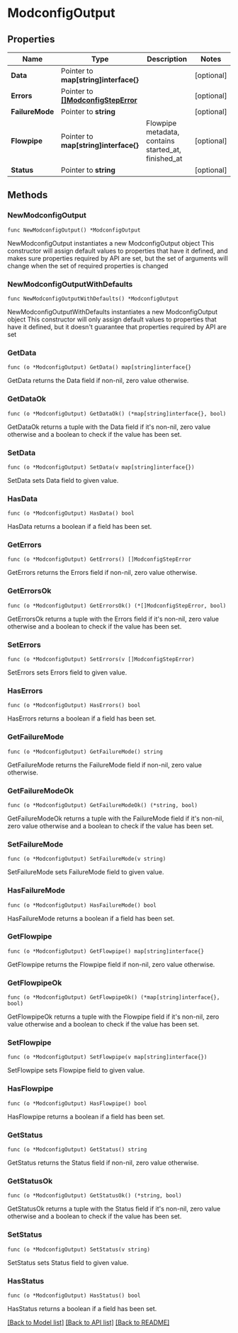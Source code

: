 # ModconfigOutput

## Properties

Name | Type | Description | Notes
------------ | ------------- | ------------- | -------------
**Data** | Pointer to **map[string]interface{}** |  | [optional] 
**Errors** | Pointer to [**[]ModconfigStepError**](ModconfigStepError.md) |  | [optional] 
**FailureMode** | Pointer to **string** |  | [optional] 
**Flowpipe** | Pointer to **map[string]interface{}** | Flowpipe metadata, contains started_at, finished_at | [optional] 
**Status** | Pointer to **string** |  | [optional] 

## Methods

### NewModconfigOutput

`func NewModconfigOutput() *ModconfigOutput`

NewModconfigOutput instantiates a new ModconfigOutput object
This constructor will assign default values to properties that have it defined,
and makes sure properties required by API are set, but the set of arguments
will change when the set of required properties is changed

### NewModconfigOutputWithDefaults

`func NewModconfigOutputWithDefaults() *ModconfigOutput`

NewModconfigOutputWithDefaults instantiates a new ModconfigOutput object
This constructor will only assign default values to properties that have it defined,
but it doesn't guarantee that properties required by API are set

### GetData

`func (o *ModconfigOutput) GetData() map[string]interface{}`

GetData returns the Data field if non-nil, zero value otherwise.

### GetDataOk

`func (o *ModconfigOutput) GetDataOk() (*map[string]interface{}, bool)`

GetDataOk returns a tuple with the Data field if it's non-nil, zero value otherwise
and a boolean to check if the value has been set.

### SetData

`func (o *ModconfigOutput) SetData(v map[string]interface{})`

SetData sets Data field to given value.

### HasData

`func (o *ModconfigOutput) HasData() bool`

HasData returns a boolean if a field has been set.

### GetErrors

`func (o *ModconfigOutput) GetErrors() []ModconfigStepError`

GetErrors returns the Errors field if non-nil, zero value otherwise.

### GetErrorsOk

`func (o *ModconfigOutput) GetErrorsOk() (*[]ModconfigStepError, bool)`

GetErrorsOk returns a tuple with the Errors field if it's non-nil, zero value otherwise
and a boolean to check if the value has been set.

### SetErrors

`func (o *ModconfigOutput) SetErrors(v []ModconfigStepError)`

SetErrors sets Errors field to given value.

### HasErrors

`func (o *ModconfigOutput) HasErrors() bool`

HasErrors returns a boolean if a field has been set.

### GetFailureMode

`func (o *ModconfigOutput) GetFailureMode() string`

GetFailureMode returns the FailureMode field if non-nil, zero value otherwise.

### GetFailureModeOk

`func (o *ModconfigOutput) GetFailureModeOk() (*string, bool)`

GetFailureModeOk returns a tuple with the FailureMode field if it's non-nil, zero value otherwise
and a boolean to check if the value has been set.

### SetFailureMode

`func (o *ModconfigOutput) SetFailureMode(v string)`

SetFailureMode sets FailureMode field to given value.

### HasFailureMode

`func (o *ModconfigOutput) HasFailureMode() bool`

HasFailureMode returns a boolean if a field has been set.

### GetFlowpipe

`func (o *ModconfigOutput) GetFlowpipe() map[string]interface{}`

GetFlowpipe returns the Flowpipe field if non-nil, zero value otherwise.

### GetFlowpipeOk

`func (o *ModconfigOutput) GetFlowpipeOk() (*map[string]interface{}, bool)`

GetFlowpipeOk returns a tuple with the Flowpipe field if it's non-nil, zero value otherwise
and a boolean to check if the value has been set.

### SetFlowpipe

`func (o *ModconfigOutput) SetFlowpipe(v map[string]interface{})`

SetFlowpipe sets Flowpipe field to given value.

### HasFlowpipe

`func (o *ModconfigOutput) HasFlowpipe() bool`

HasFlowpipe returns a boolean if a field has been set.

### GetStatus

`func (o *ModconfigOutput) GetStatus() string`

GetStatus returns the Status field if non-nil, zero value otherwise.

### GetStatusOk

`func (o *ModconfigOutput) GetStatusOk() (*string, bool)`

GetStatusOk returns a tuple with the Status field if it's non-nil, zero value otherwise
and a boolean to check if the value has been set.

### SetStatus

`func (o *ModconfigOutput) SetStatus(v string)`

SetStatus sets Status field to given value.

### HasStatus

`func (o *ModconfigOutput) HasStatus() bool`

HasStatus returns a boolean if a field has been set.


[[Back to Model list]](../README.md#documentation-for-models) [[Back to API list]](../README.md#documentation-for-api-endpoints) [[Back to README]](../README.md)


